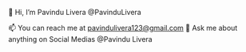 👋 Hi, I’m Pavindu Livera @PavinduLivera
<!---🔭I am an Undergraduate Student at the University of Colombo School of Computing.
👀 I’m interested in JavaScript, React.js, Next.js, React Native and Flutter.
🌱 I’m currently Learning Web Development and Mobile Application Development.--->
📫 You can reach me at pavindulivera123@gmail.com
💬 Ask me about anything on Social Medias @Pavindu Livera



<!---
PavinduLivera/PavinduLivera is a ✨ special ✨ repository because its `README.md` (this file) appears on your GitHub profile.
You can click the Preview link to take a look at your changes.
--->
